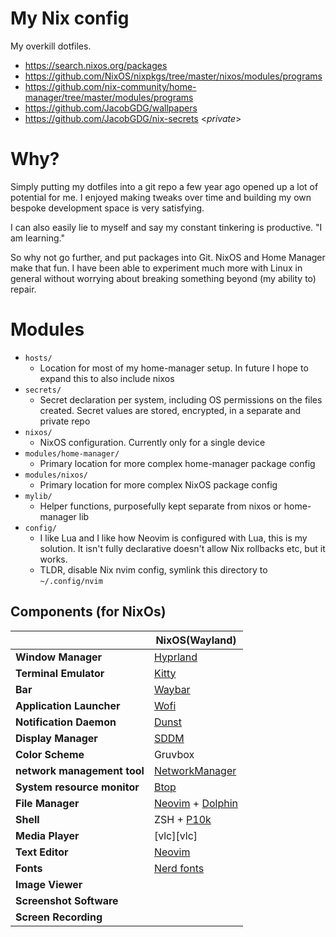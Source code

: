 # My Nix config

My overkill dotfiles.

* https://search.nixos.org/packages
* https://github.com/NixOS/nixpkgs/tree/master/nixos/modules/programs
* https://github.com/nix-community/home-manager/tree/master/modules/programs
* https://github.com/JacobGDG/wallpapers
* https://github.com/JacobGDG/nix-secrets \<_private_\>


# Why?

Simply putting my dotfiles into a git repo a few year ago opened up a lot of
potential for me. I enjoyed making tweaks over time and building my own bespoke
development space is very satisfying.

I can also easily lie to myself and say my constant tinkering is productive. "I
am learning."

So why not go further, and put packages into Git. NixOS and Home Manager make
that fun. I have been able to experiment much more with Linux in general without
worrying about breaking something beyond (my ability to) repair.

# Modules
* `hosts/`
    * Location for most of my home-manager setup. In future I hope to expand
      this to also include nixos
* `secrets/`
    * Secret declaration per system, including OS permissions on the files
      created. Secret values are stored, encrypted, in a separate and private
      repo
* `nixos/`
    * NixOS configuration. Currently only for a single device
* `modules/home-manager/`
    * Primary location for more complex home-manager package config
* `modules/nixos/`
    * Primary location for more complex NixOS package config
* `mylib/`
    * Helper functions, purposefully kept separate from nixos or home-manager
      lib
* `config/`
    * I like Lua and I like how Neovim is configured with Lua, this is my
      solution. It isn't fully declarative doesn't allow Nix rollbacks etc, but
      it works.
    * TLDR, disable Nix nvim config, symlink this directory to `~/.config/nvim`

## Components (for NixOs)

|                             | NixOS(Wayland)                    |
| --------------------------- | --------------------------------- |
| **Window Manager**          | [Hyprland][Hyprland]              |
| **Terminal Emulator**       | [Kitty][Kitty]                    |
| **Bar**                     | [Waybar][Waybar]                  |
| **Application Launcher**    | [Wofi][wofi]                      |
| **Notification Daemon**     | [Dunst][Dunst]                    |
| **Display Manager**         | [SDDM][SDDM]                      |
| **Color Scheme**            | Gruvbox                           |
| **network management tool** | [NetworkManager][NetworkManager]  |
| **System resource monitor** | [Btop][Btop]                      |
| **File Manager**            | [Neovim][Neovim] + [Dolphin][Dolphin] |
| **Shell**                   | ZSH + [P10k][P10k]                |
| **Media Player**            | [vlc][vlc]                        |
| **Text Editor**             | [Neovim][Neovim]                  |
| **Fonts**                   | [Nerd fonts][Nerd fonts]          |
| **Image Viewer**            |                                   |
| **Screenshot Software**     |                                   |
| **Screen Recording**        |                                   |



[Hyprland]: https://github.com/hyprwm/Hyprland
[Kitty]: https://github.com/kovidgoyal/kitty
[Zsh]: https://github.com/nushell/nushell
[P10k]: https://github.com/romkatv/powerlevel10k
[Waybar]: https://github.com/Alexays/Waybar
[wofi]: https://github.com/SimplyCEO/wofi
[Dunst]: https://github.com/dunst-project/dunst
[Btop]: https://github.com/aristocratos/btop
[Neovim]: https://github.com/neovim/neovim
[Hyprshot]: https://github.com/Gustash/Hyprshot
[Nerd fonts]: https://github.com/ryanoasis/nerd-fonts
[NetworkManager]: https://wiki.gnome.org/Projects/NetworkManager
[wl-clipboard]: https://github.com/bugaevc/wl-clipboard
[SDDM]: https://github.com/sddm/sddm
[Dolphin]: https://github.com/KDE/dolphin
